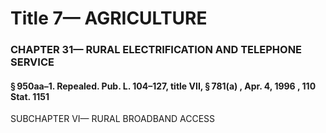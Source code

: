 
# Title 7— AGRICULTURE
### CHAPTER 31— RURAL ELECTRIFICATION AND TELEPHONE SERVICE
#### § 950aa–1. Repealed. Pub. L. 104–127, title VII, § 781(a) , Apr. 4, 1996 , 110 Stat. 1151

SUBCHAPTER VI— RURAL BROADBAND ACCESS
